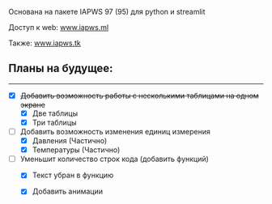 
Основана на пакете IAPWS 97 (95) для python и streamlit

Доступ к web: www.iapws.ml

Также: www.iapws.tk




## Планы на будущее:
-----------------

- [X] ~~Добавить возможность работы с несколькими таблицами на одном экране~~
    - [X] Две таблицы
    - [X] Три таблицы
- [ ] Добавить возможность изменения единиц измерения
    - [X] Давления (Частично)
    - [X] Температуры (Частично)
 - [ ] Уменьшит количество строк кода (добавить функций)
    - [X] Текст убран в функцию
    - [X] Добавить анимации

